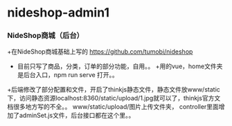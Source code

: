 # nideshop-admin1
### NideShop商城（后台）

+在NideShop商城基础上写的 https://github.com/tumobi/nideshop
+ 目前只写了商品，分类，订单的部分功能，自用。。
+用的vue，home文件夹是后台入口，npm run serve 打开。。

+后端修改了部分配置和文件，开启了thinkjs静态文件，静态文件放www/static下，访问静态资源localhost:8360/static/upload/1.jpg就可以了，thinkjs官方文档很多地方写的不全。。
www/static/upload/图片上传文件夹，
controller里面增加了adminSet.js文件，后台接口都在这个里。。